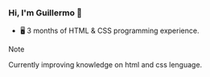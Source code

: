 ### Hi, I'm Guillermo 👋

- 🖥️ 3 months of HTML & CSS programming experience.
> [!NOTE]
> Currently improving knowledge on html and css lenguage.

<!--
**gstemmelin/gstemmelin** is a ✨ _special_ ✨ repository because its `README.md` (this file) appears on your GitHub profile.

Here are some ideas to get you started:

- 🔭 I’m currently working on ...
- 🌱 I’m currently learning ...
- 👯 I’m looking to collaborate on ...
- 🤔 I’m looking for help with ...
- 💬 Ask me about ...
- 📫 How to reach me: ...
- 😄 Pronouns: ...
- ⚡ Fun fact: ...
-->
